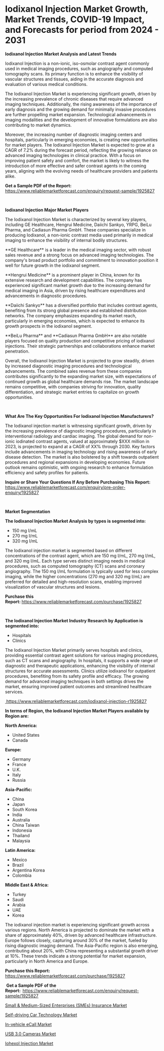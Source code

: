 <p><h1>Iodixanol Injection Market Growth, Market Trends, COVID-19 Impact, and Forecasts for period from 2024 - 2031</h1></p><p><strong>Iodixanol Injection Market Analysis and Latest Trends</strong></p>
<p><p>Iodixanol Injection is a non-ionic, iso-osmolar contrast agent commonly used in medical imaging procedures, such as angiography and computed tomography scans. Its primary function is to enhance the visibility of vascular structures and tissues, aiding in the accurate diagnosis and evaluation of various medical conditions.</p><p>The Iodixanol Injection Market is experiencing significant growth, driven by the increasing prevalence of chronic diseases that require advanced imaging techniques. Additionally, the rising awareness of the importance of early diagnosis and the growing demand for minimally invasive procedures are further propelling market expansion. Technological advancements in imaging modalities and the development of innovative formulations are also contributing to market dynamics.</p><p>Moreover, the increasing number of diagnostic imaging centers and hospitals, particularly in emerging economies, is creating new opportunities for market players. The Iodixanol Injection Market is expected to grow at a CAGR of 7.2% during the forecast period, reflecting the growing reliance on advanced imaging technologies in clinical practice. With a focus on improving patient safety and comfort, the market is likely to witness the introduction of more effective and safer contrast agents in the coming years, aligning with the evolving needs of healthcare providers and patients alike.</p></p>
<p><strong>Get a Sample PDF of the Report:&nbsp;</strong> <a href="https://www.reliablemarketforecast.com/enquiry/request-sample/1925827?utm_campaign=1608&utm_medium=2&utm_source=Github&utm_content=ia&utm_term=24102024&utm_id=iodixanol-injection">https://www.reliablemarketforecast.com/enquiry/request-sample/1925827</a></p>
<p>&nbsp;</p>
<p><strong>Iodixanol Injection Major Market Players</strong></p>
<p><p>The Iodixanol Injection Market is characterized by several key players, including GE Healthcare, Hengrui Medicine, Daiichi Sankyo, YRPG, BeiLu Pharma, and Cadiasun Pharma GmbH. These companies specialize in producing Iodixanol, a non-ionic contrast media used primarily in medical imaging to enhance the visibility of internal bodily structures.</p><p>**GE Healthcare** is a leader in the medical imaging sector, with robust sales revenue and a strong focus on advanced imaging technologies. The company's broad product portfolio and commitment to innovation position it well for future growth in the iodixanol segment. </p><p>**Hengrui Medicine** is a prominent player in China, known for its extensive research and development capabilities. The company has experienced significant market growth due to the increasing demand for medical imaging in Asia, driven by rising healthcare expenditures and advancements in diagnostic procedures.</p><p>**Daiichi Sankyo** has a diversified portfolio that includes contrast agents, benefiting from its strong global presence and established distribution networks. The company emphasizes expanding its market reach, particularly in emerging economies, which is expected to enhance its growth prospects in the iodixanol segment.</p><p>**BeiLu Pharma** and **Cadiasun Pharma GmbH** are also notable players focused on quality production and competitive pricing of iodixanol injections. Their strategic partnerships and collaborations enhance market penetration.</p><p>Overall, the Iodixanol Injection Market is projected to grow steadily, driven by increased diagnostic imaging procedures and technological advancements. The combined sales revenue from these companies contributes significantly to the expanding market size, with expectations of continued growth as global healthcare demands rise. The market landscape remains competitive, with companies striving for innovation, quality differentiation, and strategic market entries to capitalize on growth opportunities.</p></p>
<p>&nbsp;</p>
<p><strong>What Are The Key Opportunities For Iodixanol Injection Manufacturers?</strong></p>
<p><p>The Iodixanol injection market is witnessing significant growth, driven by the increasing prevalence of diagnostic imaging procedures, particularly in interventional radiology and cardiac imaging. The global demand for non-ionic iodinated contrast agents, valued at approximately $XXX million in 2023, is projected to expand at a CAGR of XX% through 2030. Key factors include advancements in imaging technology and rising awareness of early disease detection. The market is also bolstered by a shift towards outpatient procedures and regional expansions in developing economies. Future outlook remains optimistic, with ongoing research to enhance formulation efficiency and safety profiles for patients.</p></p>
<p><strong>Inquire or Share Your Questions If Any Before Purchasing This Report:</strong> <a href="https://www.reliablemarketforecast.com/enquiry/pre-order-enquiry/1925827?utm_campaign=1608&utm_medium=2&utm_source=Github&utm_content=ia&utm_term=24102024&utm_id=iodixanol-injection">https://www.reliablemarketforecast.com/enquiry/pre-order-enquiry/1925827</a></p>
<p>&nbsp;</p>
<p><strong>Market Segmentation</strong></p>
<p><strong>The Iodixanol Injection Market Analysis by types is segmented into:</strong></p>
<p><ul><li>150 mg I/mL</li><li>270 mg I/mL</li><li>320 mg I/mL</li></ul></p>
<p><p>The Iodixanol injection market is segmented based on different concentrations of the contrast agent, which are 150 mg I/mL, 270 mg I/mL, and 320 mg I/mL. Each type serves distinct imaging needs in medical procedures, such as computed tomography (CT) scans and coronary angiography. The 150 mg I/mL formulation is typically used for less complex imaging, while the higher concentrations (270 mg and 320 mg I/mL) are preferred for detailed and high-resolution scans, enabling improved visualization of vascular structures and lesions.</p></p>
<p><strong>Purchase this Report:&nbsp;</strong><a href="https://www.reliablemarketforecast.com/purchase/1925827?utm_campaign=1608&utm_medium=2&utm_source=Github&utm_content=ia&utm_term=24102024&utm_id=iodixanol-injection">https://www.reliablemarketforecast.com/purchase/1925827</a></p>
<p>&nbsp;</p>
<p><strong>The Iodixanol Injection Market Industry Research by Application is segmented into:</strong></p>
<p><ul><li>Hospitals</li><li>Clinics</li></ul></p>
<p><p>The Iodixanol Injection Market primarily serves hospitals and clinics, providing essential contrast agent solutions for various imaging procedures, such as CT scans and angiography. In hospitals, it supports a wide range of diagnostic and therapeutic applications, enhancing the visibility of internal structures for accurate assessments. Clinics utilize iodixanol for outpatient procedures, benefiting from its safety profile and efficacy. The growing demand for advanced imaging techniques in both settings drives the market, ensuring improved patient outcomes and streamlined healthcare services.</p></p>
<p><a href="https://www.reliablemarketforecast.com/iodixanol-injection-r1925827?utm_campaign=1608&utm_medium=2&utm_source=Github&utm_content=ia&utm_term=24102024&utm_id=iodixanol-injection">&nbsp;https://www.reliablemarketforecast.com/iodixanol-injection-r1925827</a></p>
<p><strong>In terms of Region, the Iodixanol Injection Market Players available by Region are:</strong></p>
<p>
    <p> <strong> North America: </strong>
        <ul>
            <li>United States</li>
            <li>Canada</li>
        </ul>
        </p> 
    <p> <strong> Europe: </strong>
        <ul>
            <li>Germany</li>
            <li>France</li>
            <li>U.K.</li>
            <li>Italy</li>
            <li>Russia</li>
        </ul>
        </p> 
    <p> <strong> Asia-Pacific: </strong>
        <ul>
            <li>China</li>
            <li>Japan</li>
            <li>South Korea</li>
            <li>India</li>
            <li>Australia</li>
            <li>China Taiwan</li>
            <li>Indonesia</li>
            <li>Thailand</li>
            <li>Malaysia</li>
        </ul>
        </p> 
    <p> <strong> Latin America: </strong>
        <ul>
            <li>Mexico</li>
            <li>Brazil</li>
            <li>Argentina Korea</li>
            <li>Colombia</li>
        </ul>
        </p> 
    <p> <strong> Middle East & Africa: </strong>
        <ul>
            <li>Turkey</li>
            <li>Saudi</li>
            <li>Arabia</li>
            <li>UAE</li>
            <li>Korea</li>
        </ul>
    </p>
    </p>
<p><p>The iodixanol injection market is experiencing significant growth across various regions. North America is projected to dominate the market with a share of approximately 40%, driven by advanced healthcare infrastructure. Europe follows closely, capturing around 30% of the market, fueled by rising diagnostic imaging demand. The Asia-Pacific region is also emerging, contributing about 20%, with China representing a substantial growth driver at 10%. These trends indicate a strong potential for market expansion, particularly in North America and Europe.</p></p>
<p><strong>Purchase this Report: </strong><a href="https://www.reliablemarketforecast.com/purchase/1925827?utm_campaign=1608&utm_medium=2&utm_source=Github&utm_content=ia&utm_term=24102024&utm_id=iodixanol-injection">https://www.reliablemarketforecast.com/purchase/1925827</a></p>
<p>&nbsp;<strong>Get a Sample PDF of the Report:&nbsp;&nbsp;</strong><a href="https://www.reliablemarketforecast.com/enquiry/request-sample/1925827?utm_campaign=1608&utm_medium=2&utm_source=Github&utm_content=ia&utm_term=24102024&utm_id=iodixanol-injection">https://www.reliablemarketforecast.com/enquiry/request-sample/1925827</a></p>
<p><strong></strong></p>
<p><p><a href="https://www.linkedin.com/pulse/small-medium-sized-enterprises-smes-insurance-market-emerging-7li0e?utm_campaign=1608&utm_medium=2&utm_source=Github&utm_content=ia&utm_term=24102024&utm_id=iodixanol-injection">Small & Medium-Sized Enterprises (SMEs) Insurance Market</a></p><p><a href="https://www.linkedin.com/pulse/insights-self-driving-car-technology-market-size-which-expanding-edi5e?utm_campaign=1608&utm_medium=2&utm_source=Github&utm_content=ia&utm_term=24102024&utm_id=iodixanol-injection">Self-driving Car Technology Market</a></p><p><a href="https://www.linkedin.com/pulse/strategic-roadmap-global-in-vehicle-ecall-market-insights-rvxqe?utm_campaign=1608&utm_medium=2&utm_source=Github&utm_content=ia&utm_term=24102024&utm_id=iodixanol-injection">In-vehicle eCall Market</a></p><p><a href="https://www.linkedin.com/pulse/usb-30-cameras-market-report-product-type-end-use-application-bckpf?utm_campaign=1608&utm_medium=2&utm_source=Github&utm_content=ia&utm_term=24102024&utm_id=iodixanol-injection">USB 3.0 Cameras Market</a></p><p><a href="https://github.com/SamiaHussain82/Market-Research-Report-List-1/blob/main/iohexol-injection-market.md?utm_campaign=1608&utm_medium=2&utm_source=Github&utm_content=ia&utm_term=24102024&utm_id=iodixanol-injection">Iohexol Injection Market</a></p></p>